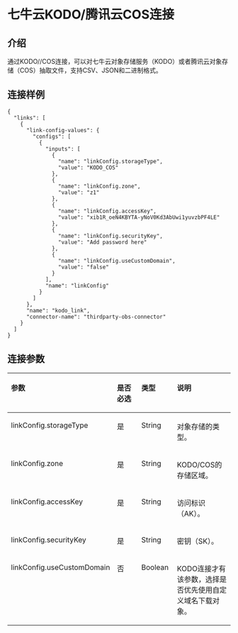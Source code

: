 # 七牛云KODO/腾讯云COS连接<a name="dgc_02_0265"></a>

## 介绍<a name="zh-cn_topic_0119683600_section621837"></a>

通过KODO//COS连接，可以对七牛云对象存储服务（KODO）或者腾讯云对象存储（COS）抽取文件，支持CSV、JSON和二进制格式。

## 连接样例<a name="zh-cn_topic_0119683600_section6163607716523"></a>

```
{
  "links": [
    {
      "link-config-values": {
        "configs": [
          {
            "inputs": [
              {
                "name": "linkConfig.storageType",
                "value": "KODO_COS"
              },
              {
                "name": "linkConfig.zone",
                "value": "z1"
              },
              {
                "name": "linkConfig.accessKey",
                "value": "xib1R_oeN4KBYTA-yNoV0Kd3AbUwi1yuvzbPF4LE"
              },
              {
                "name": "linkConfig.securityKey",
                "value": "Add password here"
              },
              {
                "name": "linkConfig.useCustomDomain",
                "value": "false"
              }
            ],
            "name": "linkConfig"
          }
        ]
      },
      "name": "kodo_link",
      "connector-name": "thirdparty-obs-connector"
    }
  ]
}
```

## 连接参数<a name="zh-cn_topic_0119683600_section5035508012043"></a>

<a name="zh-cn_topic_0119683600_table13922888141527"></a>
<table><thead align="left"><tr id="zh-cn_topic_0119683600_row229143141527"><th class="cellrowborder" valign="top" width="22.09%" id="mcps1.1.5.1.1"><p id="zh-cn_topic_0119683600_p66756185141527"><a name="zh-cn_topic_0119683600_p66756185141527"></a><a name="zh-cn_topic_0119683600_p66756185141527"></a>参数</p>
</th>
<th class="cellrowborder" valign="top" width="21.84%" id="mcps1.1.5.1.2"><p id="zh-cn_topic_0119683600_p38541938141527"><a name="zh-cn_topic_0119683600_p38541938141527"></a><a name="zh-cn_topic_0119683600_p38541938141527"></a>是否必选</p>
</th>
<th class="cellrowborder" valign="top" width="17.43%" id="mcps1.1.5.1.3"><p id="zh-cn_topic_0119683600_p34889279141527"><a name="zh-cn_topic_0119683600_p34889279141527"></a><a name="zh-cn_topic_0119683600_p34889279141527"></a>类型</p>
</th>
<th class="cellrowborder" valign="top" width="38.64%" id="mcps1.1.5.1.4"><p id="zh-cn_topic_0119683600_p7459369141527"><a name="zh-cn_topic_0119683600_p7459369141527"></a><a name="zh-cn_topic_0119683600_p7459369141527"></a>说明</p>
</th>
</tr>
</thead>
<tbody><tr id="zh-cn_topic_0119683600_row2725489141730"><td class="cellrowborder" valign="top" width="22.09%" headers="mcps1.1.5.1.1 "><p id="zh-cn_topic_0119683600_p177932511744"><a name="zh-cn_topic_0119683600_p177932511744"></a><a name="zh-cn_topic_0119683600_p177932511744"></a>linkConfig.storageType</p>
</td>
<td class="cellrowborder" valign="top" width="21.84%" headers="mcps1.1.5.1.2 "><p id="zh-cn_topic_0119683600_p2813219141730"><a name="zh-cn_topic_0119683600_p2813219141730"></a><a name="zh-cn_topic_0119683600_p2813219141730"></a>是</p>
</td>
<td class="cellrowborder" valign="top" width="17.43%" headers="mcps1.1.5.1.3 "><p id="zh-cn_topic_0119683600_p26544197141730"><a name="zh-cn_topic_0119683600_p26544197141730"></a><a name="zh-cn_topic_0119683600_p26544197141730"></a>String</p>
</td>
<td class="cellrowborder" valign="top" width="38.64%" headers="mcps1.1.5.1.4 "><p id="zh-cn_topic_0119683600_p2596372141730"><a name="zh-cn_topic_0119683600_p2596372141730"></a><a name="zh-cn_topic_0119683600_p2596372141730"></a>对象存储的类型。</p>
</td>
</tr>
<tr id="zh-cn_topic_0119683600_row302832141730"><td class="cellrowborder" valign="top" width="22.09%" headers="mcps1.1.5.1.1 "><p id="zh-cn_topic_0119683600_p18998152382"><a name="zh-cn_topic_0119683600_p18998152382"></a><a name="zh-cn_topic_0119683600_p18998152382"></a>linkConfig.zone</p>
</td>
<td class="cellrowborder" valign="top" width="21.84%" headers="mcps1.1.5.1.2 "><p id="zh-cn_topic_0119683600_p36550801141730"><a name="zh-cn_topic_0119683600_p36550801141730"></a><a name="zh-cn_topic_0119683600_p36550801141730"></a>是</p>
</td>
<td class="cellrowborder" valign="top" width="17.43%" headers="mcps1.1.5.1.3 "><p id="zh-cn_topic_0119683600_p7824886141730"><a name="zh-cn_topic_0119683600_p7824886141730"></a><a name="zh-cn_topic_0119683600_p7824886141730"></a>String</p>
</td>
<td class="cellrowborder" valign="top" width="38.64%" headers="mcps1.1.5.1.4 "><p id="zh-cn_topic_0119683600_p29836044141730"><a name="zh-cn_topic_0119683600_p29836044141730"></a><a name="zh-cn_topic_0119683600_p29836044141730"></a>KODO/COS的存储区域。</p>
</td>
</tr>
<tr id="zh-cn_topic_0119683600_row14946728141730"><td class="cellrowborder" valign="top" width="22.09%" headers="mcps1.1.5.1.1 "><p id="zh-cn_topic_0119683600_p7204562141730"><a name="zh-cn_topic_0119683600_p7204562141730"></a><a name="zh-cn_topic_0119683600_p7204562141730"></a>linkConfig.accessKey</p>
</td>
<td class="cellrowborder" valign="top" width="21.84%" headers="mcps1.1.5.1.2 "><p id="zh-cn_topic_0119683600_p46698681141730"><a name="zh-cn_topic_0119683600_p46698681141730"></a><a name="zh-cn_topic_0119683600_p46698681141730"></a>是</p>
</td>
<td class="cellrowborder" valign="top" width="17.43%" headers="mcps1.1.5.1.3 "><p id="zh-cn_topic_0119683600_p24496779141730"><a name="zh-cn_topic_0119683600_p24496779141730"></a><a name="zh-cn_topic_0119683600_p24496779141730"></a>String</p>
</td>
<td class="cellrowborder" valign="top" width="38.64%" headers="mcps1.1.5.1.4 "><p id="zh-cn_topic_0119683600_p1585198617219"><a name="zh-cn_topic_0119683600_p1585198617219"></a><a name="zh-cn_topic_0119683600_p1585198617219"></a>访问标识（AK）。</p>
</td>
</tr>
<tr id="zh-cn_topic_0119683600_row53856530141730"><td class="cellrowborder" valign="top" width="22.09%" headers="mcps1.1.5.1.1 "><p id="zh-cn_topic_0119683600_p45889226141730"><a name="zh-cn_topic_0119683600_p45889226141730"></a><a name="zh-cn_topic_0119683600_p45889226141730"></a>linkConfig.securityKey</p>
</td>
<td class="cellrowborder" valign="top" width="21.84%" headers="mcps1.1.5.1.2 "><p id="zh-cn_topic_0119683600_p26039827141730"><a name="zh-cn_topic_0119683600_p26039827141730"></a><a name="zh-cn_topic_0119683600_p26039827141730"></a>是</p>
</td>
<td class="cellrowborder" valign="top" width="17.43%" headers="mcps1.1.5.1.3 "><p id="zh-cn_topic_0119683600_p28851277141730"><a name="zh-cn_topic_0119683600_p28851277141730"></a><a name="zh-cn_topic_0119683600_p28851277141730"></a>String</p>
</td>
<td class="cellrowborder" valign="top" width="38.64%" headers="mcps1.1.5.1.4 "><p id="zh-cn_topic_0119683600_p1549749917230"><a name="zh-cn_topic_0119683600_p1549749917230"></a><a name="zh-cn_topic_0119683600_p1549749917230"></a>密钥（SK）。</p>
</td>
</tr>
<tr id="zh-cn_topic_0119683600_row1346855713511"><td class="cellrowborder" valign="top" width="22.09%" headers="mcps1.1.5.1.1 "><p id="zh-cn_topic_0119683600_p15499742595"><a name="zh-cn_topic_0119683600_p15499742595"></a><a name="zh-cn_topic_0119683600_p15499742595"></a>linkConfig.useCustomDomain</p>
</td>
<td class="cellrowborder" valign="top" width="21.84%" headers="mcps1.1.5.1.2 "><p id="zh-cn_topic_0119683600_p174685570511"><a name="zh-cn_topic_0119683600_p174685570511"></a><a name="zh-cn_topic_0119683600_p174685570511"></a>否</p>
</td>
<td class="cellrowborder" valign="top" width="17.43%" headers="mcps1.1.5.1.3 "><p id="zh-cn_topic_0119683600_p1777619171514"><a name="zh-cn_topic_0119683600_p1777619171514"></a><a name="zh-cn_topic_0119683600_p1777619171514"></a>Boolean</p>
</td>
<td class="cellrowborder" valign="top" width="38.64%" headers="mcps1.1.5.1.4 "><p id="zh-cn_topic_0119683600_p1538717341111"><a name="zh-cn_topic_0119683600_p1538717341111"></a><a name="zh-cn_topic_0119683600_p1538717341111"></a>KODO连接才有该参数，选择是否优先使用自定义域名下载对象。</p>
</td>
</tr>
</tbody>
</table>

